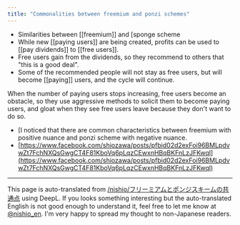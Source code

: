 ```yaml
---
title: "Commonalities between freemium and ponzi schemes"
---
```


- Similarities between [[freemium]] and [sponge scheme
- While new [[paying users]] are being created, profits can be used to [[pay dividends]] to [[free users]].
- Free users gain from the dividends, so they recommend to others that "this is a good deal".
- Some of the recommended people will not stay as free users, but will become [[paying]] users, and the cycle will continue.

When the number of paying users stops increasing, free users become an obstacle, so they use aggressive methods to solicit them to become paying users, and gloat when they see free users leave because they don't want to do so.


- [I noticed that there are common characteristics between freemium with positive nuance and ponzi scheme with negative nuance.
- [https://www.facebook.com/shiozawa/posts/pfbid02d2exFoi96BMLpdvwZt7FchNXQsGwgCT4F81KboVq6pLqzCEwxnHBqBKFnLzJFKwql](https://www.facebook.com/shiozawa/posts/pfbid02d2exFoi96BMLpdvwZt7FchNXQsGwgCT4F81KboVq6pLqzCEwxnHBqBKFnLzJFKwql)

---
This page is auto-translated from [/nishio/フリーミアムとポンジスキームの共通点](https://scrapbox.io/nishio/フリーミアムとポンジスキームの共通点) using DeepL. If you looks something interesting but the auto-translated English is not good enough to understand it, feel free to let me know at [@nishio_en](https://twitter.com/nishio_en). I'm very happy to spread my thought to non-Japanese readers.